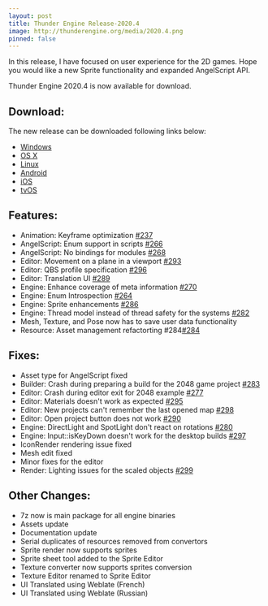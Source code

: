 ```yaml
---
layout: post
title: Thunder Engine Release-2020.4
image: http://thunderengine.org/media/2020.4.png
pinned: false
---
```


In this release, I have focused on user experience for the 2D games.
Hope you would like a new Sprite functionality and expanded AngelScript API.

Thunder Engine 2020.4 is now available for download.

## Download:
The new release can be downloaded following links below: 
- [Windows](https://github.com/thunder-engine/thunder/releases/download/2020.4/ThunderEngine-windows-x64.7z)
- [OS X](https://github.com/thunder-engine/thunder/releases/download/2020.4/ThunderEngine-macosx-x86_64.7z)
- [Linux](https://github.com/thunder-engine/thunder/releases/download/2020.4/ThunderEngine-linux-x86_64.7z)
- [Android](https://github.com/thunder-engine/thunder/releases/download/2020.4/ThunderEngine-android.7z)
- [iOS](https://github.com/thunder-engine/thunder/releases/download/2020.4/ThunderEngine-ios-arm64.7z)
- [tvOS](https://github.com/thunder-engine/thunder/releases/download/2020.4/ThunderEngine-tvos-arm64.7z)

## Features:
- Animation: Keyframe optimization [#237](https://github.com/eprikazchikov/thunder/issues/237)
- AngelScript: Enum support in scripts [#266](https://github.com/eprikazchikov/thunder/issues/266)
- AngelScript: No bindings for modules [#268](https://github.com/eprikazchikov/thunder/issues/268)
- Editor: Movement on a plane in a viewport [#293](https://github.com/eprikazchikov/thunder/issues/293)
- Editor: QBS profile specification [#296](https://github.com/eprikazchikov/thunder/issues/296)
- Editor: Translation UI [#289](https://github.com/eprikazchikov/thunder/issues/289)
- Engine: Enhance coverage of meta information [#270](https://github.com/eprikazchikov/thunder/issues/270)
- Engine: Enum Introspection [#264](https://github.com/eprikazchikov/thunder/issues/264)
- Engine: Sprite enhancements [#286](https://github.com/eprikazchikov/thunder/issues/286)
- Engine: Thread model instead of thread safety for the systems [#282](https://github.com/eprikazchikov/thunder/issues/282)
- Mesh, Texture, and Pose now has to save user data functionality
- Resource: Asset management refactorting #284[#284](https://github.com/eprikazchikov/thunder/issues/284)

## Fixes:
- Asset type for AngelScript fixed
- Builder: Crash during preparing a build for the 2048 game project [#283](https://github.com/eprikazchikov/thunder/issues/283)
- Editor: Crash during editor exit for 2048 example [#277](https://github.com/eprikazchikov/thunder/issues/277)
- Editor: Materials doesn't work as expected [#295](https://github.com/eprikazchikov/thunder/issues/295)
- Editor: New projects can't remember the last opened map [#298](https://github.com/eprikazchikov/thunder/issues/298)
- Editor: Open project button does not work [#290](https://github.com/eprikazchikov/thunder/issues/290)
- Engine: DirectLight and SpotLight don't react on rotations [#280](https://github.com/eprikazchikov/thunder/issues/280)
- Engine: Input::isKeyDown doesn't work for the desktop builds [#297](https://github.com/eprikazchikov/thunder/issues/297)
- IconRender rendering issue fixed
- Mesh edit fixed
- Minor fixes for the editor
- Render: Lighting issues for the scaled objects [#299](https://github.com/eprikazchikov/thunder/issues/299)

## Other Changes:
- 7z now is main package for all engine binaries
- Assets update
- Documentation update
- Serial duplicates of resources removed from convertors
- Sprite render now supports sprites
- Sprite sheet tool added to the Sprite Editor
- Texture converter now supports sprites conversion
- Texture Editor renamed to Sprite Editor
- UI Translated using Weblate (French)
- UI Translated using Weblate (Russian)
